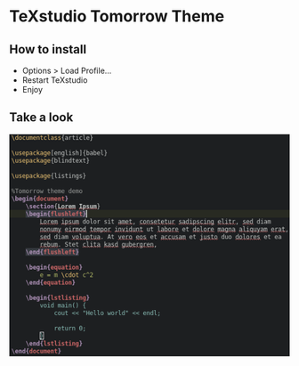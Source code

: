 # TeXstudio Tomorrow Theme
## How to install
- Options > Load Profile...
- Restart TeXstudio
- Enjoy

## Take a look
![TeXstudio in Tomorrow Night theme](images/Tomorrow-Night.png)

